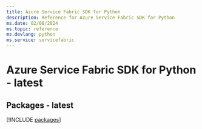 ```yaml
---
title: Azure Service Fabric SDK for Python
description: Reference for Azure Service Fabric SDK for Python
ms.date: 02/08/2024
ms.topic: reference
ms.devlang: python
ms.service: servicefabric
---
```

# Azure Service Fabric SDK for Python - latest
## Packages - latest
[!INCLUDE [packages](service-fabric-index.md)]